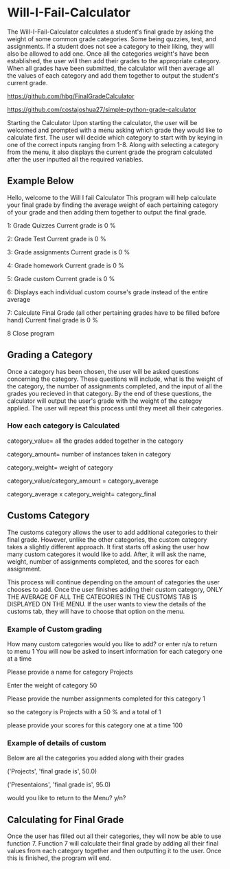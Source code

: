 # Will-I-Fail-Calculator
 The Will-I-Fail-Calculator calculates a student's final grade by asking the weight of some common grade categories. Some being quzzies, test, and assignments. If a student does not see a category to their liking, they will also be allowed to add one. Once all the categories  weight's have been established, the user will then add their grades to the appropriate category. When all grades have been submitted, the calculator will then average all the values of each category and add them together to output the student's current grade. 
 
 https://github.com/hbg/FinalGradeCalculator
 
 https://github.com/costajoshua27/simple-python-grade-calculator


Starting the Calculator
 Upon starting the calculator, the user will be welcomed and prompted with a menu asking which grade they would like to calculate first. The user will decide which category to start with by keying in one of the correct inputs ranging from 1-8. Along with selecting a category from the menu, it also displays the current grade the program calculated after the user inputted all the required variables.

## Example Below
  
Hello, welcome to the Will I fail Calculator
This program will help calculate your final grade by finding the average weight of each pertaining category of your grade
and then adding them together to output the final grade.

1: Grade Quizzes Current grade is 0 %

2: Grade Test Current grade is 0 %

3: Grade assignments Current grade is 0 %

4: Grade homework Current grade is 0 %

5: Grade custom Current grade is 0 %

6: Displays each individual custom course's grade instead of the entire average

7: Calculate Final Grade (all other pertaining grades have to be filled before hand) Current final grade is 0 %

8 Close program
 
 ## Grading a Category
 Once a category has been chosen, the user will be asked questions concerning the category. These questions will include, what is the weight of the category, the number of assignments completed, and the input of all the grades you recieved in that category. By the end of these questions, the calculator will output the user's grade with the weight of the categoy applied.
 The user will repeat this process until they meet all their categories.
 
 
 ### How each category is Calculated 
  category_value= all the grades added together in the category
  
  category_amount= number of instances taken in category
  
  category_weight= weight of category
  
  category_value/category_amount = category_average
  
  category_average x category_weight= category_final
  
  
 ## Customs Category
 The customs category allows the user to add additional categories to their final grade. However, unlike the other categories, the custom category takes a slightly different approach. It first starts off asking the user how many custom categores it would like to add. After, it will ask the name, weight, number of assignments completed, and the scores for each assignment.
 
 This process will continue depending on the amount of categories the user chooses to add. Once the user finishes adding their custom category, ONLY THE AVERAGE OF ALL THE CATEGORIES IN THE CUSTOMS TAB IS DISPLAYED ON THE MENU. If the user wants to view the details of the customs tab, they will have to choose that option on the menu.
 
 
 ### Example of Custom grading
 
How many custom categories would you like to add? or enter n/a to return to menu 1
You will now be asked to insert information for each category one at a time

Please provide a name for category Projects

Enter the weight of category 50

Please provide the number assignments completed for this category 1

so the category is Projects with a 50 % and a total of 1

please provide your scores for this category one at a time 100

### Example of details of custom

Below are all the categories you added along with their grades

('Projects', 'final grade is', 50.0)

('Presentaions', 'final grade is', 95.0)

would you like to return to the Menu? y/n? 

  
 ## Calculating for Final Grade
  
  Once the user has filled out all their categories, they will now be able to use function 7. Function 7 will calculate their final grade by adding all their final values from each category together and then outputting it to the user. Once this is finished, the program will end.
